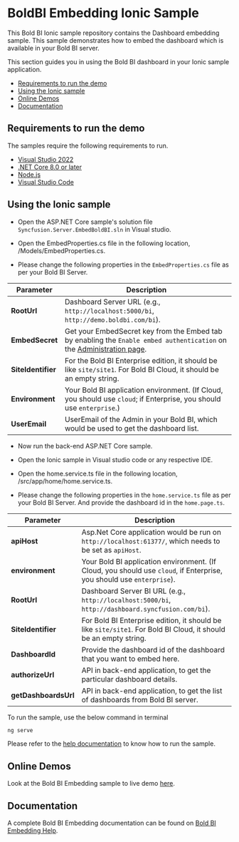 # BoldBI Embedding Ionic Sample

This Bold BI Ionic sample repository contains the Dashboard embedding sample. This sample demonstrates how to embed the dashboard which is available in your Bold BI server.

This section guides you in using the Bold BI dashboard in your Ionic sample application.

* [Requirements to run the demo](#requirements-to-run-the-demo)
* [Using the Ionic sample](#using-the-ionic-sample)
* [Online Demos](#online-demos)
* [Documentation](#documentation)

## Requirements to run the demo

The samples require the following requirements to run.

* [Visual Studio 2022](https://visualstudio.microsoft.com/downloads/)
* [.NET Core 8.0 or later](https://dotnet.microsoft.com/en-us/download/dotnet/8.0)
* [Node.js](https://nodejs.org/en/)
* [Visual Studio Code](https://code.visualstudio.com/download)

## Using the Ionic sample

* Open the ASP.NET Core sample's solution file `Syncfusion.Server.EmbedBoldBI.sln` in Visual studio.

* Open the EmbedProperties.cs file in the following location, /Models/EmbedProperties.cs.

* Please change the following properties in the `EmbedProperties.cs` file as per your Bold BI Server.

| **Parameter**       | **Description**                                                                                                      |
|---------------------|----------------------------------------------------------------------------------------------------------------------|
| **RootUrl**         | Dashboard Server URL (e.g., `http://localhost:5000/bi`, `http://demo.boldbi.com/bi`).                                                                               |
| **EmbedSecret**     | Get your EmbedSecret key from the Embed tab by enabling the `Enable embed authentication` on the [Administration page](https://help.boldbi.com/embedded-bi/site-administration/embed-settings/?utm_source=github&utm_medium=backlinks). |
| **SiteIdentifier**   | For the Bold BI Enterprise edition, it should be like `site/site1`. For Bold BI Cloud, it should be an empty string.                                                |
| **Environment**     | Your Bold BI application environment. (If Cloud, you should use `cloud`; if Enterprise, you should use `enterprise`.)                                               |
| **UserEmail**       | UserEmail of the Admin in your Bold BI, which would be used to get the dashboard list.                                                                                |

* Now run the back-end ASP.NET Core sample.

* Open the Ionic sample in Visual studio code or any respective IDE.

* Open the home.service.ts file in the following location, /src/app/home/home.service.ts.

* Please change the following properties in the `home.service.ts` file as per your Bold BI Server. And provide the dashboard id in the `home.page.ts`.

| **Parameter**       | **Description** |
|---------------------|-----------------|
| **apiHost**         | Asp.Net Core application would be run on `http://localhost:61377/`, which needs to be set as `apiHost`. |
| **environment**     | Your Bold BI application environment. (If Cloud, you should use `cloud`, if Enterprise, you should use `enterprise`). |
| **RootUrl**         | Dashboard Server BI URL (e.g., `http://localhost:5000/bi`, `http://dashboard.syncfusion.com/bi`). |
| **SiteIdentifier**  | For Bold BI Enterprise edition, it should be like `site/site1`. For Bold BI Cloud, it should be an empty string. |
| **DashboardId**     | Provide the dashboard id of the dashboard that you want to embed here. |
| **authorizeUrl**    | API in back-end application, to get the particular dashboard details. |
| **getDashboardsUrl**| API in back-end application, to get the list of dashboards from Bold BI server. |

To run the sample, use the below command in terminal

```bash
ng serve
```

Please refer to the [help documentation](https://help.boldbi.com/embedded-bi/javascript-based/samples/v3.3.40-or-later/other-platform-samples/#ionic-sample-to-embed-dashboard?utm_source=github&utm_medium=backlinks) to know how to run the sample.

## Online Demos

Look at the Bold BI Embedding sample to live demo [here](https://samples.boldbi.com/embed?utm_source=github&utm_medium=backlinks).

## Documentation

A complete Bold BI Embedding documentation can be found on [Bold BI Embedding Help](https://help.boldbi.com/embedded-bi/javascript-based/?utm_source=github&utm_medium=backlinks).
